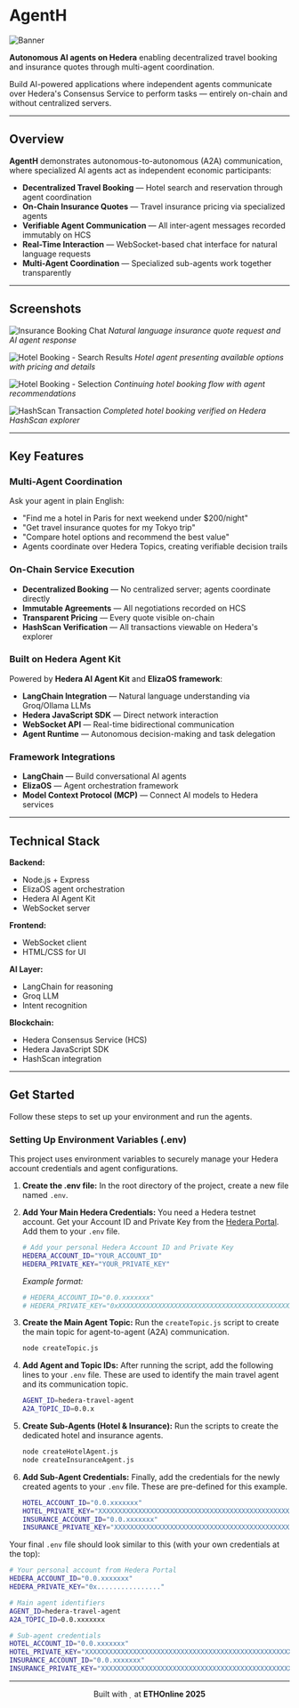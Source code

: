 # AgentH
![Banner](banner.jpg)

**Autonomous AI agents on Hedera** enabling decentralized travel booking and insurance quotes through multi-agent coordination.

Build AI-powered applications where independent agents communicate over Hedera's Consensus Service to perform tasks — entirely on-chain and without centralized servers.

---

## Overview

**AgentH** demonstrates autonomous-to-autonomous (A2A) communication, where specialized AI agents act as independent economic participants:

- **Decentralized Travel Booking** — Hotel search and reservation through agent coordination
- **On-Chain Insurance Quotes** — Travel insurance pricing via specialized agents
- **Verifiable Agent Communication** — All inter-agent messages recorded immutably on HCS
- **Real-Time Interaction** — WebSocket-based chat interface for natural language requests
- **Multi-Agent Coordination** — Specialized sub-agents work together transparently

---

## Screenshots

![Insurance Booking Chat](ss1.jpg)
*Natural language insurance quote request and AI agent response*

![Hotel Booking - Search Results](ss2.jpeg)
*Hotel agent presenting available options with pricing and details*

![Hotel Booking - Selection](ss3.jpeg)
*Continuing hotel booking flow with agent recommendations*

![HashScan Transaction](ss4.jpeg)
*Completed hotel booking verified on Hedera HashScan explorer*

---

## Key Features

### Multi-Agent Coordination
Ask your agent in plain English:
- "Find me a hotel in Paris for next weekend under $200/night"
- "Get travel insurance quotes for my Tokyo trip"
- "Compare hotel options and recommend the best value"
- Agents coordinate over Hedera Topics, creating verifiable decision trails

### On-Chain Service Execution
- **Decentralized Booking** — No centralized server; agents coordinate directly
- **Immutable Agreements** — All negotiations recorded on HCS
- **Transparent Pricing** — Every quote visible on-chain
- **HashScan Verification** — All transactions viewable on Hedera's explorer

### Built on Hedera Agent Kit
Powered by **Hedera AI Agent Kit** and **ElizaOS framework**:
- **LangChain Integration** — Natural language understanding via Groq/Ollama LLMs
- **Hedera JavaScript SDK** — Direct network interaction
- **WebSocket API** — Real-time bidirectional communication
- **Agent Runtime** — Autonomous decision-making and task delegation

### Framework Integrations
- **LangChain** — Build conversational AI agents
- **ElizaOS** — Agent orchestration framework
- **Model Context Protocol (MCP)** — Connect AI models to Hedera services

---

## Technical Stack

**Backend:**
- Node.js + Express
- ElizaOS agent orchestration
- Hedera AI Agent Kit
- WebSocket server

**Frontend:**
- WebSocket client
- HTML/CSS for UI

**AI Layer:**
- LangChain for reasoning
- Groq LLM
- Intent recognition

**Blockchain:**
- Hedera Consensus Service (HCS)
- Hedera JavaScript SDK
- HashScan integration

---


## Get Started

Follow these steps to set up your environment and run the agents.

### Setting Up Environment Variables (.env)

This project uses environment variables to securely manage your Hedera account credentials and agent configurations.

1.  **Create the .env file:**
    In the root directory of the project, create a new file named `.env`.

2.  **Add Your Main Hedera Credentials:**
    You need a Hedera testnet account. Get your Account ID and Private Key from the [Hedera Portal](https://portal.hedera.com/). Add them to your `.env` file.

    ```bash
    # Add your personal Hedera Account ID and Private Key
    HEDERA_ACCOUNT_ID="YOUR_ACCOUNT_ID"
    HEDERA_PRIVATE_KEY="YOUR_PRIVATE_KEY"
    ```
    *Example format:*
    ```bash
    # HEDERA_ACCOUNT_ID="0.0.xxxxxxx"
    # HEDERA_PRIVATE_KEY="0xXXXXXXXXXXXXXXXXXXXXXXXXXXXXXXXXXXXXXXXXXXXXXXXXXXXXXXXX"
    ```

3.  **Create the Main Agent Topic:**
    Run the `createTopic.js` script to create the main topic for agent-to-agent (A2A) communication.

    ```bash
    node createTopic.js
    ```

4.  **Add Agent and Topic IDs:**
    After running the script, add the following lines to your `.env` file. These are used to identify the main travel agent and its communication topic.

    ```bash
    AGENT_ID=hedera-travel-agent
    A2A_TOPIC_ID=0.0.x
    ```

5.  **Create Sub-Agents (Hotel & Insurance):**
    Run the scripts to create the dedicated hotel and insurance agents.

    ```bash
    node createHotelAgent.js
    node createInsuranceAgent.js
    ```

6.  **Add Sub-Agent Credentials:**
    Finally, add the credentials for the newly created agents to your `.env` file. These are pre-defined for this example.

    ```bash
    HOTEL_ACCOUNT_ID="0.0.xxxxxxx"
    HOTEL_PRIVATE_KEY="XXXXXXXXXXXXXXXXXXXXXXXXXXXXXXXXXXXXXXXXXXXXXXXXXXXXXXXXXXXXXXXXXXXXXXXXX"
    INSURANCE_ACCOUNT_ID="0.0.xxxxxxx"
    INSURANCE_PRIVATE_KEY="XXXXXXXXXXXXXXXXXXXXXXXXXXXXXXXXXXXXXXXXXXXXXXXXXXXXXXXXXXXXXXXXXXXXXXXXX"
    ```

Your final `.env` file should look similar to this (with your own credentials at the top):

```bash
# Your personal account from Hedera Portal
HEDERA_ACCOUNT_ID="0.0.xxxxxxx"
HEDERA_PRIVATE_KEY="0x................"

# Main agent identifiers
AGENT_ID=hedera-travel-agent
A2A_TOPIC_ID=0.0.xxxxxxx

# Sub-agent credentials
HOTEL_ACCOUNT_ID="0.0.xxxxxxx"
HOTEL_PRIVATE_KEY="XXXXXXXXXXXXXXXXXXXXXXXXXXXXXXXXXXXXXXXXXXXXXXXXXXXXXXXXXXXXXXXXXXXXXXXXX"
INSURANCE_ACCOUNT_ID="0.0.xxxxxxx"
INSURANCE_PRIVATE_KEY="XXXXXXXXXXXXXXXXXXXXXXXXXXXXXXXXXXXXXXXXXXXXXXXXXXXXXXXXXXXXXXXXXXXXXXXXX"
```
---
<div align="center">

Built with   at **ETHOnline 2025**
</div>
